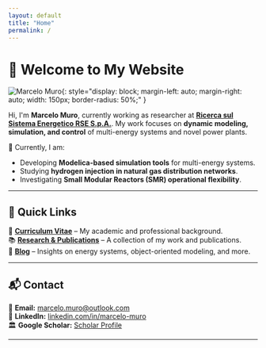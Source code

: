 ```yaml
---
layout: default
title: "Home"
permalink: /
---
```


# 👋 Welcome to My Website

![Marcelo Muro](https://marcelo-muro.github.io/assets/images/profile.png){: style="display: block; margin-left: auto; margin-right: auto; width: 150px; border-radius: 50%;" }

Hi, I'm **Marcelo Muro**, currently working as researcher at [**Ricerca sul Sistema Energetico RSE S.p.A.**](https://www.rse-web.it/). 
My work focuses on **dynamic modeling, simulation, and control** of multi-energy systems and novel power plants.

🔬 Currently, I am:
- Developing **Modelica-based simulation tools** for multi-energy systems.
- Studying **hydrogen injection in natural gas distribution networks**.
- Investigating **Small Modular Reactors (SMR) operational flexibility**.

---

## 🚀 Quick Links
📄 **[Curriculum Vitae](https://marcelo-muro.github.io/cv/)** – My academic and professional background.  
📚 **[Research & Publications](https://marcelo-muro.github.io/research/)** – A collection of my work and publications.  
📝 **[Blog](https://marcelo-muro.github.io/blog/)** – Insights on energy systems, object-oriented modeling, and more.  

---

## 📬 Contact  
📧 **Email:** [marcelo.muro@outlook.com](mailto:marcelo.muro@outlook.com)  
🔗 **LinkedIn:** [linkedin.com/in/marcelo-muro](https://www.linkedin.com/in/marcelomuro)  
🏛 **Google Scholar:** [Scholar Profile](https://scholar.google.com/citations?user=Fke6TmsAAAAJ&hl=it)  

---
